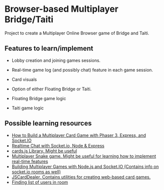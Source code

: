 # Browser-based Multiplayer Bridge/Taiti

 Project to create a Multiplayer Online Browser game of Bridge and Taiti.

## Features to learn/implement

- Lobby creation and joining games sessions.

- Real-time game log (and possibly chat) feature in each game session.

- Card visuals

- Option of either Floating Bridge or Taiti.

- Floating Bridge game logic

- Taiti game logic

## Possible learning resources

- [How to Build a Multiplayer Card Game with Phaser 3, Express, and Socket.IO](https://www.freecodecamp.org/news/how-to-build-a-multiplayer-card-game-with-phaser-3-express-and-socket-io/)
- [Realtime Chat with Socket.io, Node & Express](https://www.youtube.com/watch?v=jD7FnbI76Hg)
- [cards.js Library. Might be useful](https://github.com/einaregilsson/cards.js)
- [Multiplayer Snake game. Might be useful for learning how to implement real-time features](https://www.youtube.com/watch?v=ppcBIHv_ZPs)
- [Building Multiplayer Games with Node.js and Socket.IO (Contains info on socket.io rooms as well)](https://modernweb.com/building-multiplayer-games-with-node-js-and-socket-io/)
- [JSCardDealer. Contains utilities for creating web-based card games.](https://github.com/simplicitylab/JSCardDealer)
- [Finding list of users in room](https://stackoverflow.com/questions/52937053/socket-io-rooms-names-and-number-of-users-inside-specific-room)

